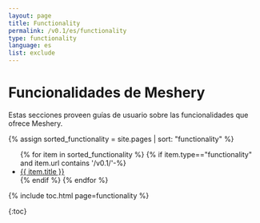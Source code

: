```yaml
---
layout: page
title: Functionality
permalink: /v0.1/es/functionality
type: functionality
language: es
list: exclude
---
```


# Funcionalidades de Meshery

Estas secciones proveen guías de usuario sobre las funcionalidades que ofrece Meshery.

{% assign sorted_functionality = site.pages | sort: "functionality" %}

<ul>
    {% for item in sorted_functionality %}
    {% if item.type=="functionality" and item.url contains '/v0.1/'-%}
      <li><a href="{{ site.baseurl }}{{ item.url }}">{{ item.title }}</a></li>
      {% endif %}
    {% endfor %}
</ul>

{% include toc.html page=functionality %}

{:toc}

